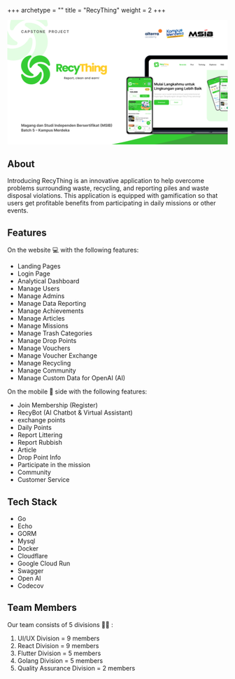 +++
archetype = ""
title = "RecyThing"
weight = 2
+++

![recything](recything.png)

## About

Introducing RecyThing is an innovative application to help overcome problems surrounding waste, recycling, and reporting piles and waste disposal violations. This application is equipped with gamification so that users get profitable benefits from participating in daily missions or other events.

## Features

On the website 💻 with the following features:
- Landing Pages
- Login Page
- Analytical Dashboard
- Manage Users
- Manage Admins
- Manage Data Reporting
- Manage Achievements
- Manage Articles
- Manage Missions
- Manage Trash Categories
- Manage Drop Points
- Manage Vouchers
- Manage Voucher Exchange
- Manage Recycling
- Manage Community
- Manage Custom Data for OpenAI (AI)

On the mobile 📱 side with the following features:
- Join Membership (Register)
- RecyBot (AI Chatbot & Virtual Assistant)
- exchange points
- Daily Points
- Report Littering
- Report Rubbish
- Article
- Drop Point Info
- Participate in the mission
- Community
- Customer Service

## Tech Stack

- Go
- Echo
- GORM
- Mysql
- Docker
- Cloudflare
- Google Cloud Run
- Swagger
- Open AI
- Codecov

## Team Members

Our team consists of 5 divisions 👨‍💻 :
1. UI/UX Division = 9 members
2. React Division = 9 members
3. Flutter Division = 5 members
4. Golang Division = 5 members
5. Quality Assurance Division = 2 members